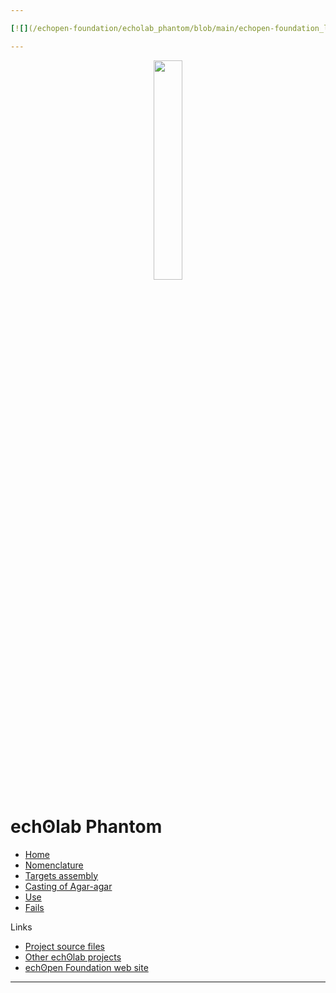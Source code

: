 ```yaml
---

[![](/echopen-foundation/echolab_phantom/blob/main/echopen-foundation_logo.png)](http://www.echopen.org)

---
```


<p align="center"><img src="/echopen-foundation/echolab_phantom/blob/main/look@me.jpg" width="30%"/></p>

# echʘlab Phantom

* [Home](Home)
* [Nomenclature](Nomenclature)
* [Targets assembly](Targets)
* [Casting of Agar-agar](Casting)
* [Use](Use)
* [Fails](Fails)

Links
* [Project source files](https://github.com/echopen-foundation/echolab_phantom)
* [Other echʘlab projects](https://github.com/echopen-foundation)
* [echʘpen Foundation web site](http://www.echopen.org/)

---